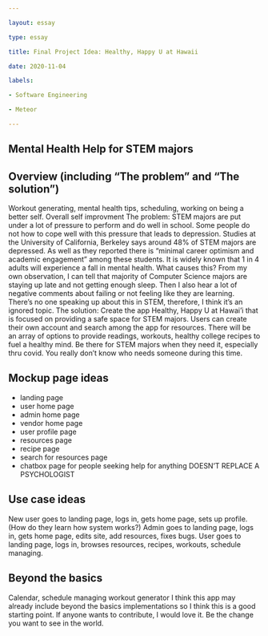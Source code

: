 ```yaml
---

layout: essay

type: essay

title: Final Project Idea: Healthy, Happy U at Hawaii

date: 2020-11-04

labels:

- Software Engineering

- Meteor

---
```

## Mental Health Help for STEM  majors
## Overview (including “The problem” and “The solution”)
Workout generating, mental health tips, scheduling, working on being a better self. Overall self improvment
The problem: STEM majors are put under a lot of pressure to perform and do well in school. Some people do not how to cope well with this pressure that leads to depression. Studies at the University of California, Berkeley says around 48% of STEM majors are depressed. As well as they reported there is “minimal career optimism and academic engagement” among these students. It is widely known that 1 in 4 adults will experience a fall in mental health. What causes this? From my own observation, I can tell that majority of Computer Science majors are staying up late and not getting enough sleep. Then I also hear a lot of negative comments about failing or not feeling like they are learning. 
There’s no one speaking up about this in STEM, therefore, I think it’s an ignored topic.
The solution: Create the app Healthy, Happy U at Hawai’i that is focused on providing a safe space for STEM majors. Users can create their own account and search among the app for resources. There will be an array of options to provide readings, workouts, healthy college recipes to fuel a healthy mind. Be there for STEM majors when they need it, especially thru covid. You really don’t know who needs someone during this time.

## Mockup page ideas
- landing page
- user home page
- admin home page
- vendor home page
- user profile page
- resources page
- recipe page
- search for resources page
- chatbox page for people seeking help for anything
DOESN’T REPLACE A PSYCHOLOGIST 

## Use case ideas
New user goes to landing page, logs in, gets home page, sets up profile. (How do they learn how system works?)
Admin goes to landing page, logs in, gets home page, edits site, add resources, fixes bugs.
User goes to landing page, logs in, browses resources, recipes, workouts, schedule managing.

## Beyond the basics
Calendar, schedule managing
workout generator 
I think this app may already include beyond the basics implementations so I think this is a good starting point. If anyone wants to contribute, I would love it. Be the change you want to see in the world.
